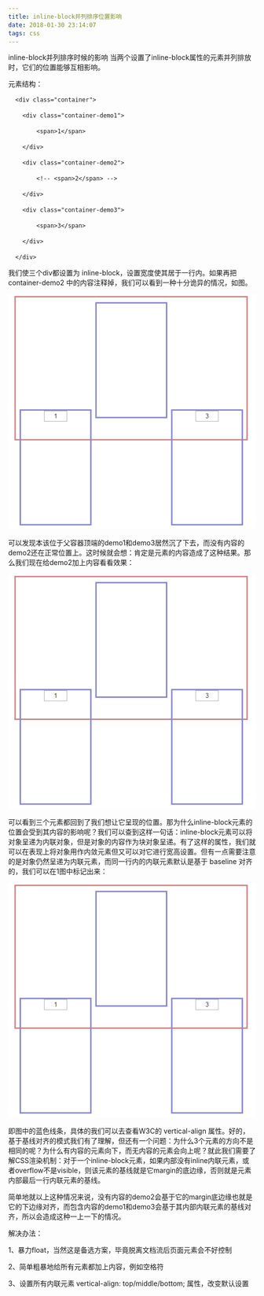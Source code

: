 ```yaml
---
title: inline-block并列排序位置影响
date: 2018-01-30 23:14:07
tags: css
---
```

inline-block并列排序时候的影响
当两个设置了inline-block属性的元素并列排放时，它们的位置能够互相影响。

<!-- more -->

元素结构：

      <div class="container">
    
        <div class="container-demo1">
    
            <span>1</span>
    
        </div>
    
        <div class="container-demo2">
    
            <!-- <span>2</span> -->
    
        </div>
    
        <div class="container-demo3">
    
            <span>3</span>
    
        </div>
    
      </div>

我们使三个div都设置为 inline-block，设置宽度使其居于一行内。如果再把 container-demo2 中的内容注释掉，我们可以看到一种十分诡异的情况，如图。

 ![1](/image/inline-block并列排序位置影响/1.png)

可以发现本该位于父容器顶端的demo1和demo3居然沉了下去，而没有内容的demo2还在正常位置上。这时候就会想：肯定是元素的内容造成了这种结果。那么我们现在给demo2加上内容看看效果：

 ![1](/image/inline-block并列排序位置影响/1.png)

可以看到三个元素都回到了我们想让它呈现的位置。那为什么inline-block元素的位置会受到其内容的影响呢？我们可以查到这样一句话：inline-block元素可以将对象呈递为内联对象，但是对象的内容作为块对象呈递。有了这样的属性，我们就可以在表现上将对象用作内敛元素但又可以对它进行宽高设置。但有一点需要注意的是对象仍然呈递为内联元素，而同一行内的内联元素默认是基于 baseline 对齐的，我们可以在1图中标记出来：

 ![1](/image/inline-block并列排序位置影响/1.png)

即图中的蓝色线条，具体的我们可以去查看W3C的 vertical-align 属性。好的，基于基线对齐的模式我们有了理解，但还有一个问题：为什么3个元素的方向不是相同的呢？为什么有内容的元素向下，而无内容的元素会向上呢？就此我们需要了解CSS渲染机制：对于一个inline-block元素，如果内部没有inline内联元素，或者overflow不是visible，则该元素的基线就是它margin的底边缘，否则就是元素内部最后一行内联元素的基线。

简单地就以上这种情况来说，没有内容的demo2会基于它的margin底边缘也就是它的下边缘对齐，而包含内容的demo1和demo3会基于其内部内联元素的基线对齐，所以会造成这种一上一下的情况。

解决办法：

1、暴力float，当然这是备选方案，毕竟脱离文档流后页面元素会不好控制

2、简单粗暴地给所有元素都加上内容，例如空格符

3、设置所有内联元素 vertical-align: top/middle/bottom; 属性，改变默认设置
